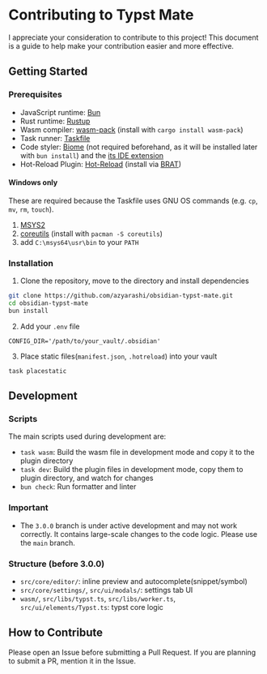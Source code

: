 # Contributing to Typst Mate

I appreciate your consideration to contribute to this project!
This document is a guide to help make your contribution easier and more effective.

## Getting Started

### Prerequisites

- JavaScript runtime: [Bun](https://bun.sh)
- Rust runtime: [Rustup](https://rustup.rs)
- Wasm compiler: [wasm-pack](https://drager.github.io/wasm-pack/) (install with `cargo install wasm-pack`)
- Task runner: [Taskfile](https://taskfile.dev)
- Code styler: [Biome](https://biomejs.dev/) (not required beforehand, as it will be installed later with `bun install`) and the [its IDE extension](https://biomejs.dev/guides/editors/first-party-extensions/)
- Hot-Reload Plugin: [Hot-Reload](https://github.com/pjeby/hot-reload) (install via [BRAT](https://obsidian.md/plugins?id=obsidian42-brat))

#### Windows only

These are required because the Taskfile uses GNU OS commands (e.g. `cp`, `mv`, `rm`, `touch`).
1. [MSYS2](https://www.msys2.org/)
2. [coreutils](https://packages.msys2.org/packages/coreutils) (install with `pacman -S coreutils`)
3. add `C:\msys64\usr\bin` to your `PATH`

### Installation

1. Clone the repository, move to the directory and install dependencies

```bash
git clone https://github.com/azyarashi/obsidian-typst-mate.git
cd obsidian-typst-mate
bun install
```

2. Add your `.env` file

```
CONFIG_DIR='/path/to/your_vault/.obsidian'
```

3. Place static files(`manifest.json`, `.hotreload`) into your vault

```
task placestatic
```

## Development

### Scripts

The main scripts used during development are:

- `task wasm`: Build the wasm file in development mode and copy it to the plugin directory
- `task dev`:  Build the plugin files in development mode, copy them to plugin directory, and watch for changes
- `bun check`: Run formatter and linter

### Important

- The `3.0.0` branch is under active development and may not work correctly. It contains large-scale changes to the code logic. Please use the `main` branch.

### Structure (before 3.0.0)

- `src/core/editor/`: inline preview and autocomplete(snippet/symbol)
- `src/core/settings/`, `src/ui/modals/`: settings tab UI
- `wasm/`, `src/libs/typst.ts`, `src/libs/worker.ts`, `src/ui/elements/Typst.ts`: typst core logic

## How to Contribute

Please open an Issue before submitting a Pull Request.
If you are planning to submit a PR, mention it in the Issue.

